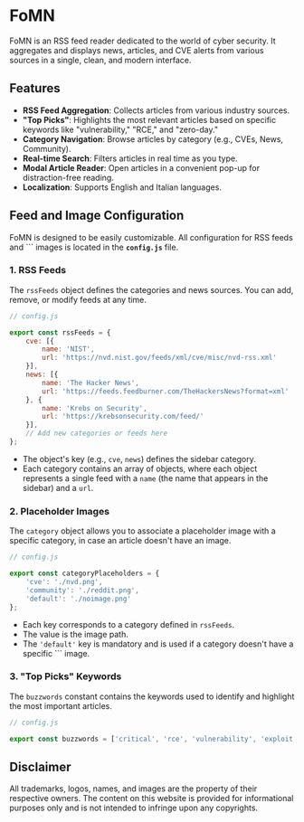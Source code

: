 # FoMN 

FoMN is an RSS feed reader dedicated to the world of cyber security. It aggregates and displays news, articles, and CVE alerts from various sources in a single, clean, and modern interface. 

## Features

* **RSS Feed Aggregation**: Collects articles from various industry sources.
* **"Top Picks"**: Highlights the most relevant articles based on specific keywords like "vulnerability," "RCE," and "zero-day."
* **Category Navigation**: Browse articles by category (e.g., CVEs, News, Community).
* **Real-time Search**: Filters articles in real time as you type.
* **Modal Article Reader**: Open articles in a convenient pop-up for distraction-free reading.
* **Localization**: Supports English and Italian languages.

## Feed and Image Configuration

FoMN is designed to be easily customizable. All configuration for RSS feeds and ``` images is located in the **`config.js`** file.

### 1. RSS Feeds

The `rssFeeds` object defines the categories and news sources. You can add, remove, or modify feeds at any time.

```javascript
// config.js

export const rssFeeds = {
    cve: [{
        name: 'NIST',
        url: 'https://nvd.nist.gov/feeds/xml/cve/misc/nvd-rss.xml'
    }],
    news: [{
        name: 'The Hacker News',
        url: 'https://feeds.feedburner.com/TheHackersNews?format=xml'
    }, {
        name: 'Krebs on Security',
        url: 'https://krebsonsecurity.com/feed/'
    }],
    // Add new categories or feeds here
};
```
* The object's key (e.g., `cve`, `news`) defines the sidebar category.
* Each category contains an array of objects, where each object represents a single feed with a `name` (the name that appears in the sidebar) and a `url`.

### 2. Placeholder Images

The `category` object allows you to associate a placeholder image with a specific category, in case an article doesn't have an image.

```javascript
// config.js

export const categoryPlaceholders = {
    'cve': './nvd.png',
    'community': './reddit.png',
    'default': './noimage.png'
};
```
* Each key corresponds to a category defined in `rssFeeds`.
* The value is the image path.
* The `'default'` key is mandatory and is used if a category doesn't have a specific ``` image.

### 3. "Top Picks" Keywords

The `buzzwords` constant contains the keywords used to identify and highlight the most important articles.

```javascript
// config.js

export const buzzwords = ['critical', 'rce', 'vulnerability', 'exploit', 'zero-day', 'patch now'];
```

## Disclaimer
All trademarks, logos, names, and images are the property of their respective owners. The content on this website is provided for informational purposes only and is not intended to infringe upon any copyrights.